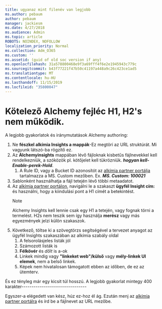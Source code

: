 ```yaml
---
title: ugyanaz mint filenév van legjobb
ms.author: pebaum
author: pebaum
manager: jackiesm
ms.date: 4/27/2018
ms.audience: Admin
ms.topic: article
ROBOTS: NOINDEX, NOFOLLOW
localization_priority: Normal
ms.collection: Adm_O365
ms.custom: ''
ms.assetid: (guid of old soc version if any)
ms.openlocfilehash: 31a578800468e9f3a69fff4f6e2e1945943c779c
ms.sourcegitcommit: b43f77221f47b50c41197a448a9c26c423ce1ad5
ms.translationtype: MT
ms.contentlocale: hu-HU
ms.lasthandoff: 11/15/2019
ms.locfileid: "35800047"
---
```

# <a name="required-alchemy-header-h1-h2s-dont-work"></a>Kötelező Alchemy fejléc H1, H2's nem működik.
A legjobb gyakorlatok és iránymutatások Alchemy authoring:

1. Ne **fészkel alkímia Insights a mappák**-Ez megtöri az URL struktúrát. Mi vagyunk látszó-ba rögzítő ez.
1. Az **Alchemyinsights** mappában lévő fájloknak kisbetűs fájlnevekkel kell rendelkezniük, a szóközök pl. kötőjelet kell tükrözniük. ***hogyan kell-Enable-perek-Hold***.
    1. A Rule ID, vagy a Bucket ID azonosítót az [alkímia partner portálja](https://alchemyportal.azurewebsites.net) tartalmazza a MS. Custom mezőben. Ex. ***MS. Custom: 100021***
1. Sablonként használhatja a fájl tetején lévő többi metaadatot.
1. Az [alkímia partner portálon](https://alchemyportal.azurewebsites.net), navigálni le a szakaszt **ügyfél Insight cím:** és használni, hogy a kiindulási pont a H1 címét a betekintést. 
    > [!NOTE]
    > Alchemy Insights kell lennie csak egy H1 a tetején, vagy fognak törni a termelést. H2s nem teszik sem így használja **merész** vagy más egyezmények jelzi külön szakaszok.
1. Következő, töltse ki a szövegtörzs segítségével a tervezet anyagot az ügyfél Insights szakaszában az alkímia szabály oldal
    1. A felsorolásjeles listák jól
    1. Számozott listák is
    1. **Félkövér** és *dőlt* is a-ok
    1. Linkek mindig vagy **"linkeket web"/külső** vagy **mély-linkek UI elemek**, nem a belső linkek.
    1. Képek nem hivatalosan támogatott ebben az időben, de ez az ütemterv.

És ez tényleg már egy kicsit túl hosszú. A legjobb gyakorlat mintegy 400 karakter---------------------------------

Egyszer-a elégedett van kész, húz ez-hoz él ág. Ezután menj az [alkímia partner portálra](https://alchemyportal.azurewebsites.net) és írd be a fájlnevet az URL mezőbe. 